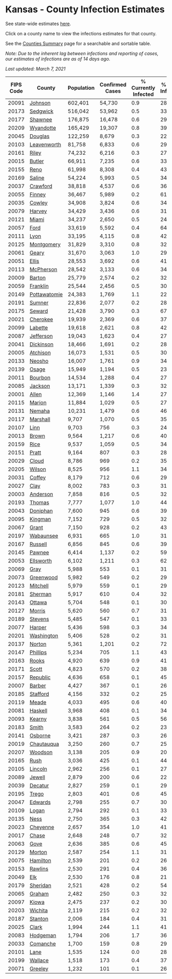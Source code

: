 # Kansas - County Infection Estimates

See state-wide estimates [here](/infections/us-ks).

Click on a county name to view the infections estimates for that county.

See the [Counties Summary](/infections/summary-counties) page for a searchable and sortable table.

*Note: Due to the inherent lag between infections and reporting of cases, our estimates of infections are as of 14 days ago.*

*Last updated: March 7, 2021*

|   FIPS Code |                       County |   Population |   Confirmed Cases |   % Currently Infected |   % Total Infected |
|-------------|------------------------------|--------------|-------------------|------------------------|--------------------|
|       20091 |           [Johnson](johnson) |      602,401 |            54,730 |                    0.9 |               28.8 |
|       20173 |         [Sedgwick](sedgwick) |      516,042 |            53,962 |                    0.5 |               33.3 |
|       20177 |           [Shawnee](shawnee) |      176,875 |            16,478 |                    0.6 |               29.6 |
|       20209 |       [Wyandotte](wyandotte) |      165,429 |            19,307 |                    0.8 |               39.4 |
|       20045 |           [Douglas](douglas) |      122,259 |             8,679 |                    0.3 |               22.6 |
|       20103 |   [Leavenworth](leavenworth) |       81,758 |             6,833 |                    0.6 |               29.2 |
|       20161 |               [Riley](riley) |       74,232 |             6,216 |                    0.3 |               27.0 |
|       20015 |             [Butler](butler) |       66,911 |             7,235 |                    0.6 |               33.9 |
|       20155 |                 [Reno](reno) |       61,998 |             8,308 |                    0.4 |               43.0 |
|       20169 |             [Saline](saline) |       54,224 |             5,993 |                    0.5 |               34.7 |
|       20037 |         [Crawford](crawford) |       38,818 |             4,537 |                    0.6 |               36.9 |
|       20055 |             [Finney](finney) |       36,467 |             5,989 |                    0.2 |               61.4 |
|       20035 |             [Cowley](cowley) |       34,908 |             3,824 |                    0.6 |               34.1 |
|       20079 |             [Harvey](harvey) |       34,429 |             3,436 |                    0.6 |               31.8 |
|       20121 |               [Miami](miami) |       34,237 |             2,650 |                    0.5 |               24.1 |
|       20057 |                 [Ford](ford) |       33,619 |             5,592 |                    0.4 |               64.2 |
|       20111 |                 [Lyon](lyon) |       33,195 |             4,115 |                    0.8 |               42.4 |
|       20125 |     [Montgomery](montgomery) |       31,829 |             3,310 |                    0.8 |               32.2 |
|       20061 |               [Geary](geary) |       31,670 |             3,063 |                    1.0 |               29.6 |
|       20051 |               [Ellis](ellis) |       28,553 |             3,692 |                    0.6 |               41.4 |
|       20113 |       [McPherson](mcpherson) |       28,542 |             3,133 |                    0.6 |               34.9 |
|       20009 |             [Barton](barton) |       25,779 |             2,574 |                    0.2 |               32.3 |
|       20059 |         [Franklin](franklin) |       25,544 |             2,456 |                    0.5 |               30.4 |
|       20149 | [Pottawatomie](pottawatomie) |       24,383 |             1,769 |                    1.1 |               22.4 |
|       20191 |             [Sumner](sumner) |       22,836 |             2,077 |                    0.2 |               28.4 |
|       20175 |             [Seward](seward) |       21,428 |             3,790 |                    0.3 |               67.2 |
|       20021 |         [Cherokee](cherokee) |       19,939 |             2,369 |                    0.6 |               37.4 |
|       20099 |           [Labette](labette) |       19,618 |             2,621 |                    0.8 |               42.0 |
|       20087 |       [Jefferson](jefferson) |       19,043 |             1,623 |                    0.4 |               27.0 |
|       20041 |       [Dickinson](dickinson) |       18,466 |             1,691 |                    0.2 |               28.7 |
|       20005 |         [Atchison](atchison) |       16,073 |             1,531 |                    0.5 |               30.5 |
|       20133 |             [Neosho](neosho) |       16,007 |             1,761 |                    0.9 |               34.3 |
|       20139 |               [Osage](osage) |       15,949 |             1,194 |                    0.5 |               23.5 |
|       20011 |           [Bourbon](bourbon) |       14,534 |             1,288 |                    0.4 |               27.8 |
|       20085 |           [Jackson](jackson) |       13,171 |             1,339 |                    0.3 |               32.9 |
|       20001 |               [Allen](allen) |       12,369 |             1,146 |                    1.4 |               27.9 |
|       20115 |             [Marion](marion) |       11,884 |             1,029 |                    0.5 |               27.1 |
|       20131 |             [Nemaha](nemaha) |       10,231 |             1,479 |                    0.6 |               46.8 |
|       20117 |         [Marshall](marshall) |        9,707 |             1,070 |                    0.5 |               35.3 |
|       20107 |                 [Linn](linn) |        9,703 |               756 |                    0.3 |               24.6 |
|       20013 |               [Brown](brown) |        9,564 |             1,217 |                    0.6 |               40.8 |
|       20159 |                 [Rice](rice) |        9,537 |             1,059 |                    0.5 |               34.9 |
|       20151 |               [Pratt](pratt) |        9,164 |               807 |                    0.3 |               28.4 |
|       20029 |               [Cloud](cloud) |        8,786 |               969 |                    0.2 |               35.8 |
|       20205 |             [Wilson](wilson) |        8,525 |               956 |                    1.1 |               34.6 |
|       20031 |             [Coffey](coffey) |        8,179 |               712 |                    0.6 |               29.4 |
|       20027 |                 [Clay](clay) |        8,002 |               783 |                    0.3 |               31.3 |
|       20003 |         [Anderson](anderson) |        7,858 |               816 |                    0.5 |               32.3 |
|       20193 |             [Thomas](thomas) |        7,777 |             1,077 |                    1.0 |               44.1 |
|       20043 |         [Doniphan](doniphan) |        7,600 |               945 |                    0.6 |               39.4 |
|       20095 |           [Kingman](kingman) |        7,152 |               729 |                    0.5 |               32.1 |
|       20067 |               [Grant](grant) |        7,150 |               928 |                    0.2 |               43.8 |
|       20197 |       [Wabaunsee](wabaunsee) |        6,931 |               665 |                    1.0 |               31.3 |
|       20167 |           [Russell](russell) |        6,856 |               845 |                    0.6 |               39.4 |
|       20145 |             [Pawnee](pawnee) |        6,414 |             1,137 |                    0.2 |               59.0 |
|       20053 |       [Ellsworth](ellsworth) |        6,102 |             1,211 |                    0.3 |               62.9 |
|       20069 |                 [Gray](gray) |        5,988 |               553 |                    0.1 |               31.0 |
|       20073 |       [Greenwood](greenwood) |        5,982 |               549 |                    0.2 |               29.2 |
|       20123 |         [Mitchell](mitchell) |        5,979 |               559 |                    0.1 |               29.9 |
|       20181 |           [Sherman](sherman) |        5,917 |               610 |                    0.4 |               32.9 |
|       20143 |             [Ottawa](ottawa) |        5,704 |               548 |                    0.1 |               30.5 |
|       20127 |             [Morris](morris) |        5,620 |               560 |                    0.7 |               31.4 |
|       20189 |           [Stevens](stevens) |        5,485 |               547 |                    0.1 |               33.1 |
|       20077 |             [Harper](harper) |        5,436 |               598 |                    0.3 |               34.7 |
|       20201 |     [Washington](washington) |        5,406 |               528 |                    0.2 |               31.4 |
|       20137 |             [Norton](norton) |        5,361 |             1,201 |                    0.2 |               72.2 |
|       20147 |         [Phillips](phillips) |        5,234 |               705 |                    1.1 |               43.1 |
|       20163 |               [Rooks](rooks) |        4,920 |               639 |                    0.9 |               41.3 |
|       20171 |               [Scott](scott) |        4,823 |               570 |                    0.2 |               38.3 |
|       20157 |         [Republic](republic) |        4,636 |               658 |                    0.1 |               45.9 |
|       20007 |             [Barber](barber) |        4,427 |               367 |                    0.1 |               26.5 |
|       20185 |         [Stafford](stafford) |        4,156 |               332 |                    0.2 |               25.9 |
|       20119 |               [Meade](meade) |        4,033 |               495 |                    0.6 |               40.1 |
|       20081 |           [Haskell](haskell) |        3,968 |               408 |                    0.1 |               34.4 |
|       20093 |             [Kearny](kearny) |        3,838 |               561 |                    0.5 |               56.7 |
|       20183 |               [Smith](smith) |        3,583 |               264 |                    0.2 |               23.6 |
|       20141 |           [Osborne](osborne) |        3,421 |               287 |                    0.3 |               26.2 |
|       20019 |     [Chautauqua](chautauqua) |        3,250 |               260 |                    0.7 |               25.1 |
|       20207 |           [Woodson](woodson) |        3,138 |               205 |                    0.9 |               20.8 |
|       20165 |                 [Rush](rush) |        3,036 |               425 |                    0.1 |               44.9 |
|       20105 |           [Lincoln](lincoln) |        2,962 |               256 |                    0.1 |               27.2 |
|       20089 |             [Jewell](jewell) |        2,879 |               200 |                    0.6 |               22.3 |
|       20039 |           [Decatur](decatur) |        2,827 |               259 |                    0.1 |               29.3 |
|       20195 |               [Trego](trego) |        2,803 |               401 |                    0.6 |               45.1 |
|       20047 |           [Edwards](edwards) |        2,798 |               255 |                    0.7 |               30.7 |
|       20109 |               [Logan](logan) |        2,794 |               292 |                    0.1 |               33.6 |
|       20135 |                 [Ness](ness) |        2,750 |               365 |                    0.3 |               42.1 |
|       20023 |         [Cheyenne](cheyenne) |        2,657 |               354 |                    1.0 |               41.9 |
|       20017 |               [Chase](chase) |        2,648 |               248 |                    0.7 |               32.2 |
|       20063 |                 [Gove](gove) |        2,636 |               385 |                    0.6 |               45.7 |
|       20129 |             [Morton](morton) |        2,587 |               254 |                    1.1 |               31.6 |
|       20075 |         [Hamilton](hamilton) |        2,539 |               201 |                    0.2 |               26.6 |
|       20153 |           [Rawlins](rawlins) |        2,530 |               291 |                    0.4 |               36.1 |
|       20049 |                   [Elk](elk) |        2,530 |               176 |                    0.8 |               21.3 |
|       20179 |         [Sheridan](sheridan) |        2,521 |               428 |                    0.2 |               54.0 |
|       20065 |             [Graham](graham) |        2,482 |               250 |                    0.3 |               32.6 |
|       20097 |               [Kiowa](kiowa) |        2,475 |               237 |                    0.2 |               30.3 |
|       20203 |           [Wichita](wichita) |        2,119 |               215 |                    0.2 |               32.5 |
|       20187 |           [Stanton](stanton) |        2,006 |               184 |                    0.4 |               31.3 |
|       20025 |               [Clark](clark) |        1,994 |               244 |                    1.1 |               41.1 |
|       20083 |         [Hodgeman](hodgeman) |        1,794 |               206 |                    1.7 |               36.4 |
|       20033 |         [Comanche](comanche) |        1,700 |               159 |                    0.8 |               29.9 |
|       20101 |                 [Lane](lane) |        1,535 |               124 |                    0.0 |               28.7 |
|       20199 |           [Wallace](wallace) |        1,518 |               173 |                    0.4 |               37.1 |
|       20071 |           [Greeley](greeley) |        1,232 |               101 |                    0.1 |               26.9 |